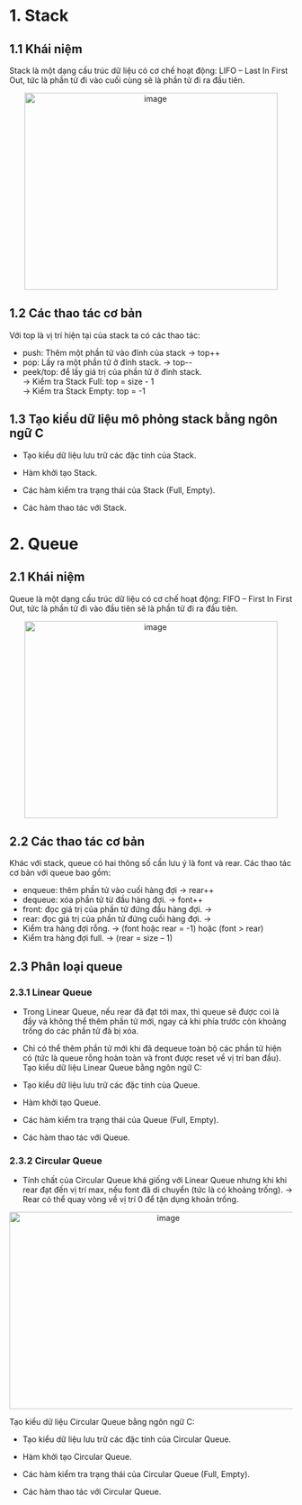# 1. Stack
## 1.1 Khái niệm
Stack là một dạng cấu trúc dữ liệu có cơ chế hoạt động: LIFO – Last In First Out, tức là phần tử đi vào cuối cùng sẽ là phần tử đi ra đầu tiên. 
<p align = "center">
<img src="https://github.com/user-attachments/assets/7b1e1176-7a25-4c8a-9334-a6454c71a036" alt="image" width="450" height="350">  
  
## 1.2 Các thao tác cơ bản
Với top là vị trí hiện tại của stack ta có các thao tác:
+ push: Thêm một phần tử vào đỉnh của stack -> top++
+ pop: Lấy ra một phần tử ở đỉnh stack. -> top--
+ peek/top: để lấy giá trị của phần tử ở đỉnh stack.  
-> Kiểm tra Stack Full: top = size - 1  
-> Kiểm tra Stack Empty: top = -1
## 1.3 Tạo kiểu dữ liệu mô phỏng stack bằng ngôn ngữ C
+ Tạo kiểu dữ liệu lưu trữ các đặc tính của Stack.
  
+ Hàm khởi tạo Stack.
  
+ Các hàm kiểm tra trạng thái của Stack (Full, Empty).
  
+ Các hàm thao tác với Stack.

# 2. Queue
## 2.1 Khái niệm
Queue là một dạng cấu trúc dữ liệu có cơ chế hoạt động: FIFO – First In First Out, tức là phần tử đi vào đầu tiên sẽ là phần tử đi ra đầu tiên. 
<p align = "center">
<img src="https://github.com/user-attachments/assets/e58ba96f-146f-422c-b608-70dda230ffa6" alt="image" width="450" height="350">  

## 2.2 Các thao tác cơ bản
Khác với stack, queue có hai thông số cần lưu ý là font và rear. Các thao tác cơ bản với queue bao gồm: 
+ enqueue: thêm phần tử vào cuối hàng đợi -> rear++
+ dequeue: xóa phần tử từ đầu hàng đợi. -> font++
+ front: đọc giá trị của phần tử đứng đầu hàng đợi. -> 
+ rear: đọc giá trị của phần tử đứng cuối hàng đợi. -> 
+ Kiểm tra hàng đợi rỗng. -> (font hoặc rear = -1) hoặc (font > rear) 
+ Kiểm tra hàng đợi full. -> (rear = size – 1)

## 2.3 Phân loại queue
### 2.3.1 Linear Queue
+ Trong Linear Queue, nếu rear đã đạt tới max, thì queue sẽ được coi là đầy và không thể thêm phần tử mới, ngay cả khi phía trước còn khoảng trống do các phần tử đã bị xóa.
+ Chỉ có thể thêm phần tử mới khi đã dequeue toàn bộ các phần tử hiện có (tức là queue rỗng hoàn toàn và front được reset về vị trí ban đầu).
Tạo kiểu dữ liệu Linear Queue bằng ngôn ngữ C:
 + Tạo kiểu dữ liệu lưu trữ các đặc tính của Queue.
  
+ Hàm khởi tạo Queue.
  
+ Các hàm kiểm tra trạng thái của Queue (Full, Empty).
  
+ Các hàm thao tác với Queue.

### 2.3.2 Circular Queue
+ Tính chất của Circular Queue khá giống với Linear Queue nhưng khi khi rear đạt đến vị trí max, nếu font đã di chuyển (tức là có khoảng trống). -> Rear có thể quay vòng về vị trí 0 để tận dụng khoản trống.
<p align = "center">
<img src="https://github.com/user-attachments/assets/aa7b515a-24d8-46d7-a3ff-b298c59c91cf" alt="image" width="550" height="350">   
  
 Tạo kiểu dữ liệu Circular Queue bằng ngôn ngữ C:
 + Tạo kiểu dữ liệu lưu trữ các đặc tính của Circular Queue.
  
+ Hàm khởi tạo Circular Queue.
  
+ Các hàm kiểm tra trạng thái của Circular Queue (Full, Empty).
  
+ Các hàm thao tác với Circular Queue.
